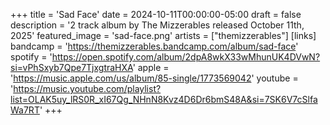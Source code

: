 +++
title = 'Sad Face'
date = 2024-10-11T00:00:00-05:00
draft = false
description = '2 track album by The Mizzerables released October 11th, 2025'
featured_image = 'sad-face.png'
artists = ["themizzerables"]
[links]
    bandcamp = 'https://themizzerables.bandcamp.com/album/sad-face'
    spotify = 'https://open.spotify.com/album/2dpA8wkX33wMhunUK4DVwN?si=vPhSxyb7Qpe7TjxgtraHXA'
    apple = 'https://music.apple.com/us/album/85-single/1773569042'
    youtube = 'https://music.youtube.com/playlist?list=OLAK5uy_lRS0R_xI67Qg_NHnN8Kvz4D6Dr6bmS48A&si=7SK6V7cSlfaWa7RT'
+++
